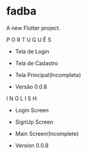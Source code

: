 # fadba

A new Flutter project.


P O R T U G U Ê S

- Tela de Login

- Tela de Cadastro

- Tela Principal(Incompleta)

- Versão 0.0.8


I N G L I S H

- Login Screen

- SignUp Screen

- Main Screen(Incomplete)

- Version 0.0.8


